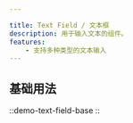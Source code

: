 ```yaml
---

title: Text Field / 文本框
description: 用于输入文本的组件。
features:
    - 支持多种类型的文本输入
---
```


## 基础用法

::demo-text-field-base
::
